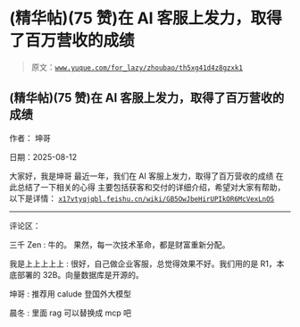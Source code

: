 # (精华帖)(75 赞)在 AI 客服上发力，取得了百万营收的成绩

> 原文：[`www.yuque.com/for_lazy/zhoubao/th5xg41d4z8gzxk1`](https://www.yuque.com/for_lazy/zhoubao/th5xg41d4z8gzxk1)

## (精华帖)(75 赞)在 AI 客服上发力，取得了百万营收的成绩

作者： 坤哥

日期：2025-08-12

大家好，我是坤哥 最近一年，我们在 AI 客服上发力，取得了百万营收的成绩 在此总结了一下相关的心得
主要包括获客和交付的详细介绍，希望对大家有帮助，以下是详情： [`x17vtyqjqbl.feishu.cn/wiki/GB5OwJbeHirUPIkOR6McVexLnOS`](https://x17vtyqjqbl.feishu.cn/wiki/GB5OwJbeHirUPIkOR6McVexLnOS)

* * *

评论区：

三千 Zen : 牛的。 果然，每一次技术革命，都是财富重新分配。

我是上上上上上 : 很好，自己做企业客服，总觉得效果不好。我们用的是 R1，本底部署的 32B。向量数据库是开源的。

坤哥 : 推荐用 calude 登国外大模型

晨冬 : 里面 rag 可以替换成 mcp 吧